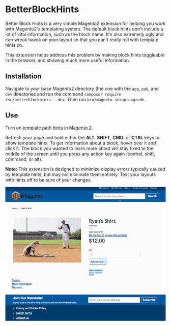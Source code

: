 # BetterBlockHints

Better Block Hints is a very simple Magento2 extension for helping you work with Magento2's templating system. The default block hints don't include a lot of vital information, such as the block name. It's also extremely ugly and can wreak havok on your layout so that you can't really roll with template hints on.

This extension helps address this problem by making block hints toggleable in the browser, and showing much more useful information.

## Installation

Navigate to your base Magento2 directory (the one with the `app`, `pub`, and `dev` directories and run the command `composer require rsc/betterblockhints --dev`. Then run `bin/magento setup:upgrade`.

## Use

Turn on [template path hints in Magento 2](https://magecomp.com/blog/enable-template-path-hints-in-magento-2/).

Refresh your page and hold either the **ALT**, **SHIFT**, **CMD**, or **CTRL** keys to show template hints. To get information about a block, hover over it and click it. The block you wanted to learn more about will stay fixed to the middle of the screen until you press any action key again (control, shift, command, or alt).

**Note:** This extension is designed to minimize display errors typically caused by template hints, but may not eliminate them entirely. Test your layouts with hints off to be sure of your changes.

![Demonstration of BetterBlockHints in Action](demo.gif?raw=true "Demonstration of BetterBlockHints in Action")
